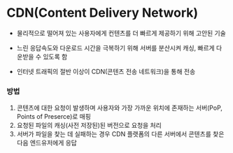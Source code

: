 # CDN(Content Delivery Network)

- 물리적으로 떨어져 있는 사용자에게 컨텐츠를 더 빠르게 제공하기 위해 고안된 기술
- 느린 응답속도와 다운로드 시간을 극복하기 위해 서버를 분산시켜 캐싱, 빠르게 다운받을 수 있도록 함

- 인터넷 트래픽의 절반 이상이 CDN(콘텐츠 전송 네트워크)을 통해 전송

### 방법

1. 콘텐츠에 대한 요청이 발생하며 사용자와 가장 가까운 위치에 존재하는 서버(PoP, Points of Preserce)로 매핑
2. 요청된 파일의 캐싱(사전 저장된)된 버전으로 요청을 처리
3. 서버가 파일을 찾는 데 실패하는 경우 CDN 플랫폼의 다른 서버에서 콘텐츠를 찾은 다음 엔드유저에게 응답



